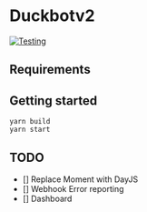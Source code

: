 # Duckbotv2

[![Testing](https://github.com/Shinudesu/Duckbotv2/actions/workflows/main.yml/badge.svg?branch=master)](https://github.com/Shinudesu/Duckbotv2/actions/workflows/main.yml)

## Requirements

## Getting started

```
yarn build
yarn start
```

## TODO

- [] Replace Moment with DayJS
- [] Webhook Error reporting
- [] Dashboard
